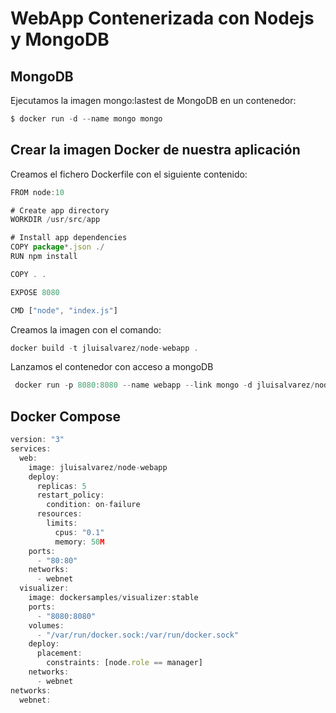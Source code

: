 # WebApp Contenerizada con Nodejs y MongoDB

## MongoDB

Ejecutamos la imagen mongo:lastest de MongoDB en un contenedor:

```js
$ docker run -d --name mongo mongo
```

## Crear la imagen Docker de nuestra aplicación

Creamos el fichero Dockerfile con el siguiente contenido:

```js
FROM node:10

# Create app directory
WORKDIR /usr/src/app

# Install app dependencies
COPY package*.json ./
RUN npm install

COPY . .

EXPOSE 8080

CMD ["node", "index.js"]
```

Creamos la imagen con el comando:

```js
docker build -t jluisalvarez/node-webapp .
```

Lanzamos el contenedor con acceso a mongoDB

```js
 docker run -p 8080:8080 --name webapp --link mongo -d jluisalvarez/node-webapp
```


## Docker Compose

```js
version: "3"
services:
  web:
    image: jluisalvarez/node-webapp
    deploy:
      replicas: 5
      restart_policy:
        condition: on-failure
      resources:
        limits:
          cpus: "0.1"
          memory: 50M
    ports:
      - "80:80"
    networks:
      - webnet
  visualizer:
    image: dockersamples/visualizer:stable
    ports:
      - "8080:8080"
    volumes:
      - "/var/run/docker.sock:/var/run/docker.sock"
    deploy:
      placement:
        constraints: [node.role == manager]
    networks:
      - webnet
networks:
  webnet:
```


